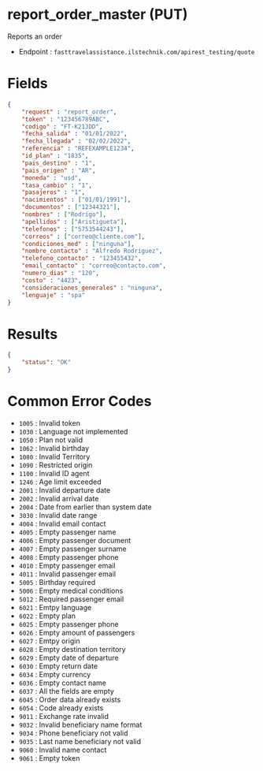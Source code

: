 # report_order_master (PUT)

Reports an order

* Endpoint : ```fasttravelassistance.ilstechnik.com/apirest_testing/quote```

# Fields

```JSON
{
    "request" : "report_order",
    "token" : "123456789ABC",
    "codigo" : "FT-K21JDD",
    "fecha_salida" : "01/01/2022",
    "fecha_llegada" : "02/02/2022",
    "referencia" : "REFEXAMPLE1234",
    "id_plan" : "1835",
    "pais_destino" : "1",
    "pais_origen" : "AR",
    "moneda" : "usd",
    "tasa_cambio" : "1",
    "pasajeros" : "1",
    "nacimientos" : ["01/01/1991"],
    "documentos" : ["12344321"],
    "nombres" : ["Rodrigo"],
    "apellidos" : ["Aristigueta"],
    "telefonos" : ["5753544243"],
    "correos" : ["correo@cliente.com"],
    "condiciones_med" : ["ninguna"],
    "nombre_contacto" : "Alfredo Rodriguez",
    "telefono_contacto" : "123455432",
    "email_contacto" : "correo@contacto.com",
    "numero_dias" : "120",
    "costo" : "4423",
    "consideraciones_generales" : "ninguna",
    "lenguaje" : "spa"
}
```

# Results

```JSON
{
    "status": "OK"
}
```

# Common Error Codes

* ```1005``` : Invalid token
* ```1030``` : Language not implemented
* ```1050``` : Plan not valid
* ```1062``` : Invalid birthday
* ```1080``` : Invalid Territory
* ```1090``` : Restricted origin
* ```1100``` : Invalid ID agent
* ```1246``` : Age limit exceeded
* ```2001``` : Invalid departure date
* ```2002``` : Invalid arrival date
* ```2004``` : Date from earlier than system date
* ```3030``` : Invalid date range
* ```4004``` : Invalid email contact
* ```4005``` : Empty passenger name
* ```4006``` : Empty passenger document
* ```4007``` : Empty passenger surname
* ```4008``` : Empty passenger phone
* ```4010``` : Empty passenger email
* ```4011``` : Invalid passenger email
* ```5005``` : Birthday required
* ```5006``` : Empty medical conditions
* ```5012``` : Required passenger email
* ```6021``` : Emtpy language
* ```6022``` : Empty plan
* ```6025``` : Empty passenger phone
* ```6026``` : Empty amount of passengers
* ```6027``` : Emtpy origin
* ```6028``` : Empty destination territory
* ```6029``` : Empty date of departure
* ```6030``` : Empty return date
* ```6034``` : Empty currency
* ```6036``` : Empty contact name
* ```6037``` : All the fields are empty
* ```6045``` : Order data already exists
* ```6054``` : Code already exists
* ```9011``` : Exchange rate invalid
* ```9032``` : Invalid beneficiary name format
* ```9034``` : Phone beneficiary not valid
* ```9035``` : Last name beneficiary not valid
* ```9060``` : Invalid name contact
* ```9061``` : Empty token